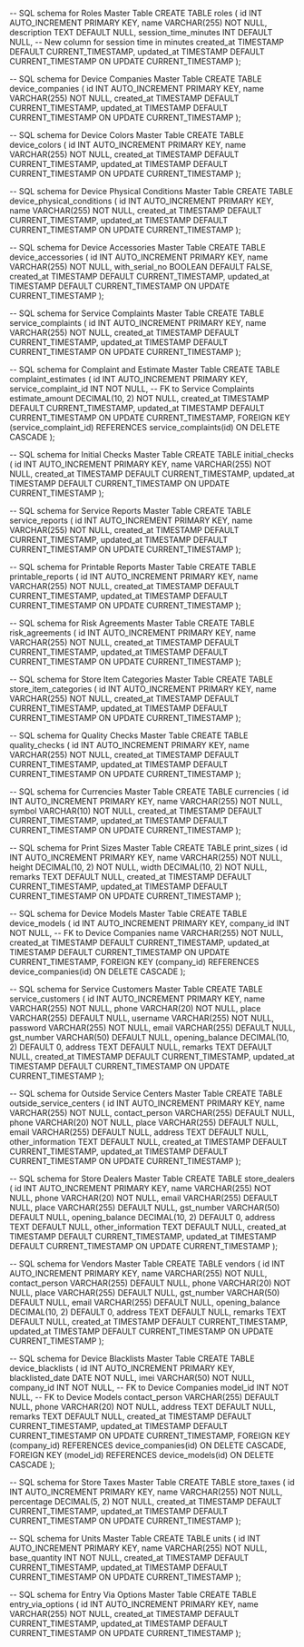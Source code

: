 -- SQL schema for Roles Master Table
CREATE TABLE roles (
    id INT AUTO_INCREMENT PRIMARY KEY,
    name VARCHAR(255) NOT NULL,
    description TEXT DEFAULT NULL,
    session_time_minutes INT DEFAULT NULL, -- New column for session time in minutes
    created_at TIMESTAMP DEFAULT CURRENT_TIMESTAMP,
    updated_at TIMESTAMP DEFAULT CURRENT_TIMESTAMP ON UPDATE CURRENT_TIMESTAMP
);

-- SQL schema for Device Companies Master Table
CREATE TABLE device_companies (
    id INT AUTO_INCREMENT PRIMARY KEY,
    name VARCHAR(255) NOT NULL,
    created_at TIMESTAMP DEFAULT CURRENT_TIMESTAMP,
    updated_at TIMESTAMP DEFAULT CURRENT_TIMESTAMP ON UPDATE CURRENT_TIMESTAMP
);

-- SQL schema for Device Colors Master Table
CREATE TABLE device_colors (
    id INT AUTO_INCREMENT PRIMARY KEY,
    name VARCHAR(255) NOT NULL,
    created_at TIMESTAMP DEFAULT CURRENT_TIMESTAMP,
    updated_at TIMESTAMP DEFAULT CURRENT_TIMESTAMP ON UPDATE CURRENT_TIMESTAMP
);

-- SQL schema for Device Physical Conditions Master Table
CREATE TABLE device_physical_conditions (
    id INT AUTO_INCREMENT PRIMARY KEY,
    name VARCHAR(255) NOT NULL,
    created_at TIMESTAMP DEFAULT CURRENT_TIMESTAMP,
    updated_at TIMESTAMP DEFAULT CURRENT_TIMESTAMP ON UPDATE CURRENT_TIMESTAMP
);

-- SQL schema for Device Accessories Master Table
CREATE TABLE device_accessories (
    id INT AUTO_INCREMENT PRIMARY KEY,
    name VARCHAR(255) NOT NULL,
    with_serial_no BOOLEAN DEFAULT FALSE,
    created_at TIMESTAMP DEFAULT CURRENT_TIMESTAMP,
    updated_at TIMESTAMP DEFAULT CURRENT_TIMESTAMP ON UPDATE CURRENT_TIMESTAMP
);

-- SQL schema for Service Complaints Master Table
CREATE TABLE service_complaints (
    id INT AUTO_INCREMENT PRIMARY KEY,
    name VARCHAR(255) NOT NULL,
    created_at TIMESTAMP DEFAULT CURRENT_TIMESTAMP,
    updated_at TIMESTAMP DEFAULT CURRENT_TIMESTAMP ON UPDATE CURRENT_TIMESTAMP
);

-- SQL schema for Complaint and Estimate Master Table
CREATE TABLE complaint_estimates (
    id INT AUTO_INCREMENT PRIMARY KEY,
    service_complaint_id INT NOT NULL, -- FK to Service Complaints
    estimate_amount DECIMAL(10, 2) NOT NULL,
    created_at TIMESTAMP DEFAULT CURRENT_TIMESTAMP,
    updated_at TIMESTAMP DEFAULT CURRENT_TIMESTAMP ON UPDATE CURRENT_TIMESTAMP,
    FOREIGN KEY (service_complaint_id) REFERENCES service_complaints(id) ON DELETE CASCADE
);

-- SQL schema for Initial Checks Master Table
CREATE TABLE initial_checks (
    id INT AUTO_INCREMENT PRIMARY KEY,
    name VARCHAR(255) NOT NULL,
    created_at TIMESTAMP DEFAULT CURRENT_TIMESTAMP,
    updated_at TIMESTAMP DEFAULT CURRENT_TIMESTAMP ON UPDATE CURRENT_TIMESTAMP
);

-- SQL schema for Service Reports Master Table
CREATE TABLE service_reports (
    id INT AUTO_INCREMENT PRIMARY KEY,
    name VARCHAR(255) NOT NULL,
    created_at TIMESTAMP DEFAULT CURRENT_TIMESTAMP,
    updated_at TIMESTAMP DEFAULT CURRENT_TIMESTAMP ON UPDATE CURRENT_TIMESTAMP
);

-- SQL schema for Printable Reports Master Table
CREATE TABLE printable_reports (
    id INT AUTO_INCREMENT PRIMARY KEY,
    name VARCHAR(255) NOT NULL,
    created_at TIMESTAMP DEFAULT CURRENT_TIMESTAMP,
    updated_at TIMESTAMP DEFAULT CURRENT_TIMESTAMP ON UPDATE CURRENT_TIMESTAMP
);

-- SQL schema for Risk Agreements Master Table
CREATE TABLE risk_agreements (
    id INT AUTO_INCREMENT PRIMARY KEY,
    name VARCHAR(255) NOT NULL,
    created_at TIMESTAMP DEFAULT CURRENT_TIMESTAMP,
    updated_at TIMESTAMP DEFAULT CURRENT_TIMESTAMP ON UPDATE CURRENT_TIMESTAMP
);

-- SQL schema for Store Item Categories Master Table
CREATE TABLE store_item_categories (
    id INT AUTO_INCREMENT PRIMARY KEY,
    name VARCHAR(255) NOT NULL,
    created_at TIMESTAMP DEFAULT CURRENT_TIMESTAMP,
    updated_at TIMESTAMP DEFAULT CURRENT_TIMESTAMP ON UPDATE CURRENT_TIMESTAMP
);

-- SQL schema for Quality Checks Master Table
CREATE TABLE quality_checks (
    id INT AUTO_INCREMENT PRIMARY KEY,
    name VARCHAR(255) NOT NULL,
    created_at TIMESTAMP DEFAULT CURRENT_TIMESTAMP,
    updated_at TIMESTAMP DEFAULT CURRENT_TIMESTAMP ON UPDATE CURRENT_TIMESTAMP
);

-- SQL schema for Currencies Master Table
CREATE TABLE currencies (
    id INT AUTO_INCREMENT PRIMARY KEY,
    name VARCHAR(255) NOT NULL,
    symbol VARCHAR(10) NOT NULL,
    created_at TIMESTAMP DEFAULT CURRENT_TIMESTAMP,
    updated_at TIMESTAMP DEFAULT CURRENT_TIMESTAMP ON UPDATE CURRENT_TIMESTAMP
);

-- SQL schema for Print Sizes Master Table
CREATE TABLE print_sizes (
    id INT AUTO_INCREMENT PRIMARY KEY,
    name VARCHAR(255) NOT NULL,
    height DECIMAL(10, 2) NOT NULL,
    width DECIMAL(10, 2) NOT NULL,
    remarks TEXT DEFAULT NULL,
    created_at TIMESTAMP DEFAULT CURRENT_TIMESTAMP,
    updated_at TIMESTAMP DEFAULT CURRENT_TIMESTAMP ON UPDATE CURRENT_TIMESTAMP
);

-- SQL schema for Device Models Master Table
CREATE TABLE device_models (
    id INT AUTO_INCREMENT PRIMARY KEY,
    company_id INT NOT NULL, -- FK to Device Companies
    name VARCHAR(255) NOT NULL,
    created_at TIMESTAMP DEFAULT CURRENT_TIMESTAMP,
    updated_at TIMESTAMP DEFAULT CURRENT_TIMESTAMP ON UPDATE CURRENT_TIMESTAMP,
    FOREIGN KEY (company_id) REFERENCES device_companies(id) ON DELETE CASCADE
);

-- SQL schema for Service Customers Master Table
CREATE TABLE service_customers (
    id INT AUTO_INCREMENT PRIMARY KEY,
    name VARCHAR(255) NOT NULL,
    phone VARCHAR(20) NOT NULL,
    place VARCHAR(255) DEFAULT NULL,
    username VARCHAR(255) NOT NULL,
    password VARCHAR(255) NOT NULL,
    email VARCHAR(255) DEFAULT NULL,
    gst_number VARCHAR(50) DEFAULT NULL,
    opening_balance DECIMAL(10, 2) DEFAULT 0,
    address TEXT DEFAULT NULL,
    remarks TEXT DEFAULT NULL,
    created_at TIMESTAMP DEFAULT CURRENT_TIMESTAMP,
    updated_at TIMESTAMP DEFAULT CURRENT_TIMESTAMP ON UPDATE CURRENT_TIMESTAMP
);

-- SQL schema for Outside Service Centers Master Table
CREATE TABLE outside_service_centers (
    id INT AUTO_INCREMENT PRIMARY KEY,
    name VARCHAR(255) NOT NULL,
    contact_person VARCHAR(255) DEFAULT NULL,
    phone VARCHAR(20) NOT NULL,
    place VARCHAR(255) DEFAULT NULL,
    email VARCHAR(255) DEFAULT NULL,
    address TEXT DEFAULT NULL,
    other_information TEXT DEFAULT NULL,
    created_at TIMESTAMP DEFAULT CURRENT_TIMESTAMP,
    updated_at TIMESTAMP DEFAULT CURRENT_TIMESTAMP ON UPDATE CURRENT_TIMESTAMP
);

-- SQL schema for Store Dealers Master Table
CREATE TABLE store_dealers (
    id INT AUTO_INCREMENT PRIMARY KEY,
    name VARCHAR(255) NOT NULL,
    phone VARCHAR(20) NOT NULL,
    email VARCHAR(255) DEFAULT NULL,
    place VARCHAR(255) DEFAULT NULL,
    gst_number VARCHAR(50) DEFAULT NULL,
    opening_balance DECIMAL(10, 2) DEFAULT 0,
    address TEXT DEFAULT NULL,
    other_information TEXT DEFAULT NULL,
    created_at TIMESTAMP DEFAULT CURRENT_TIMESTAMP,
    updated_at TIMESTAMP DEFAULT CURRENT_TIMESTAMP ON UPDATE CURRENT_TIMESTAMP
);

-- SQL schema for Vendors Master Table
CREATE TABLE vendors (
    id INT AUTO_INCREMENT PRIMARY KEY,
    name VARCHAR(255) NOT NULL,
    contact_person VARCHAR(255) DEFAULT NULL,
    phone VARCHAR(20) NOT NULL,
    place VARCHAR(255) DEFAULT NULL,
    gst_number VARCHAR(50) DEFAULT NULL,
    email VARCHAR(255) DEFAULT NULL,
    opening_balance DECIMAL(10, 2) DEFAULT 0,
    address TEXT DEFAULT NULL,
    remarks TEXT DEFAULT NULL,
    created_at TIMESTAMP DEFAULT CURRENT_TIMESTAMP,
    updated_at TIMESTAMP DEFAULT CURRENT_TIMESTAMP ON UPDATE CURRENT_TIMESTAMP
);

-- SQL schema for Device Blacklists Master Table
CREATE TABLE device_blacklists (
    id INT AUTO_INCREMENT PRIMARY KEY,
    blacklisted_date DATE NOT NULL,
    imei VARCHAR(50) NOT NULL,
    company_id INT NOT NULL, -- FK to Device Companies
    model_id INT NOT NULL, -- FK to Device Models
    contact_person VARCHAR(255) DEFAULT NULL,
    phone VARCHAR(20) NOT NULL,
    address TEXT DEFAULT NULL,
    remarks TEXT DEFAULT NULL,
    created_at TIMESTAMP DEFAULT CURRENT_TIMESTAMP,
    updated_at TIMESTAMP DEFAULT CURRENT_TIMESTAMP ON UPDATE CURRENT_TIMESTAMP,
    FOREIGN KEY (company_id) REFERENCES device_companies(id) ON DELETE CASCADE,
    FOREIGN KEY (model_id) REFERENCES device_models(id) ON DELETE CASCADE
);

-- SQL schema for Store Taxes Master Table
CREATE TABLE store_taxes (
    id INT AUTO_INCREMENT PRIMARY KEY,
    name VARCHAR(255) NOT NULL,
    percentage DECIMAL(5, 2) NOT NULL,
    created_at TIMESTAMP DEFAULT CURRENT_TIMESTAMP,
    updated_at TIMESTAMP DEFAULT CURRENT_TIMESTAMP ON UPDATE CURRENT_TIMESTAMP
);

-- SQL schema for Units Master Table
CREATE TABLE units (
    id INT AUTO_INCREMENT PRIMARY KEY,
    name VARCHAR(255) NOT NULL,
    base_quantity INT NOT NULL,
    created_at TIMESTAMP DEFAULT CURRENT_TIMESTAMP,
    updated_at TIMESTAMP DEFAULT CURRENT_TIMESTAMP ON UPDATE CURRENT_TIMESTAMP
);

-- SQL schema for Entry Via Options Master Table
CREATE TABLE entry_via_options (
    id INT AUTO_INCREMENT PRIMARY KEY,
    name VARCHAR(255) NOT NULL,
    created_at TIMESTAMP DEFAULT CURRENT_TIMESTAMP,
    updated_at TIMESTAMP DEFAULT CURRENT_TIMESTAMP ON UPDATE CURRENT_TIMESTAMP
);
